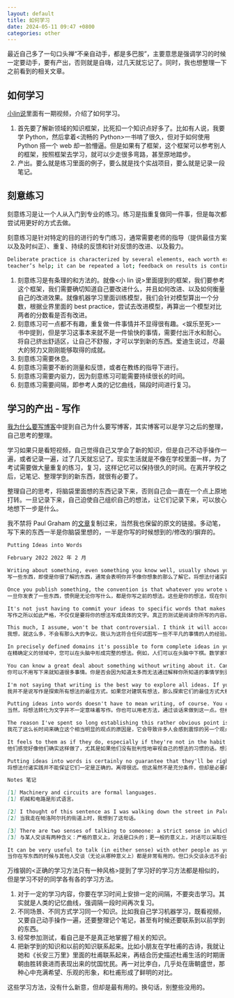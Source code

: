 ```yaml
---
layout: default
title: 如何学习
date: 2024-05-11 09:47 +0800
categories: other
---
```


最近自己多了一句口头禅“不亲自动手，都是多巴胺”，主要意思是强调学习的时候一定要动手，要有产出，否则就是自嗨，过几天就忘记了。同时，我也想整理一下之前看到的相关文章。

## 如何学习

[小lin说](https://youtu.be/EViSmcCPK5g?feature=shared)里面有一期视频，介绍了如何学习。

1. 首先要了解新领域的知识框架，比死扣一个知识点好多了。比如有人说，我要学 Python，然后拿着<流畅的 Python>一书啃了很久，但对于如何使用 Python 搭一个 web 却一脸懵逼。但是如果有了框架，这个框架可以参考别人的框架，按照框架去学习，就可以少走很多弯路，甚至原地踏步。
2. 产出。要么就是练习里面的例子，要么就是找个实战项目，要么就是记录一段笔记。

## 刻意练习

刻意练习是让一个人从入门到专业的练习。练习是指重复做同一件事，但是每次都尝试用更好的方式去做。

刻意练习是针对特定的目的进行的专门练习，通常需要老师的指导（提供最佳方案以及及时纠正）、重复、持续的反馈和针对反馈的改进、以及毅力。

```bash
Deliberate practice is characterized by several elements, each worth examining. It is activity designed specifically to improve performance, often with a
teacher’s help; it can be repeated a lot; feedback on results is continuously available; it’s highly demanding mentally, whether the activity is purely intellectual, such as chess or business-related activities, or heavily physical, such as sports; and it isn’t much fun.
```

1. 刻意练习是有条理的和方法的。就像<小 lin 说>里面提到的框架，我们要参考这个框架，我们需要确切知道自己要改进什么，并且如何改进、以及如何衡量自己的改进效果。就像机器学习里面训练模型，我们会针对模型算出一个分数，根据业界里面的 best practice，尝试去改进模型，再算出一个模型对比两者的分数看是否有改进。
2. 刻意练习可一点都不有趣，重复做一件事情并不显得很有趣。<娱乐至死>一书中提到，但是学习这事本来就不是一件愉快的事情，需要付出汗水和耐心。将自己挤出舒适区，让自己不舒服，才可以学到新的东西。爱迪生说过，尽最大的努力又刚刚能够取得的成就。
3. 刻意练习需要休息。
4. 刻意练习需要不断的测量和反馈，或者在教练的指导下进行。
5. 刻意练习需要内驱力，因为刻意练习可能需要持续很长的时间。
6. 刻意练习需要间隔，即参考人类的记忆曲线，隔段时间进行复习。

## 学习的产出 - 写作

[我为什么要写博客](https://www.dannyguo.com/blog/why-i-blog)中提到自己为什么要写博客，其实博客可以是学习之后的整理，自己思考的整理。

学习如果只是看短视频，自己觉得自己又学会了新的知识，但是自己不动手操作一遍，或者记录一遍，过了几天就忘记了。现实生活就是不像在学校里面一样，为了考试需要做大量重复的练习，复习，这样记忆可以保持很久的时间。在离开学校之后，记笔记、整理学到的新东西，就很有必要了。

整理自己的思考，将脑袋里面想的东西记录下来，否则自己会一直在一个点上原地打转。一旦记录下来，自己迫使自己组织自己的想法，让它们记录下来，可以放心地想下一步是什么。

我不禁将 Paul Graham 的[文章](https://www.paulgraham.com/words.html)复制过来，当然我也保留的原文的链接。多动笔，写下来的东西一半是你脑袋里想的，一半是你写的时候想到的/修改的/摒弃的。

```markdown
Putting Ideas into Words

February 2022 2022 年 2 月

Writing about something, even something you know well, usually shows you that you didn't know it as well as you thought. Putting ideas into words is a severe test. The first words you choose are usually wrong; you have to rewrite sentences over and over to get them exactly right. And your ideas won't just be imprecise, but incomplete too. Half the ideas that end up in an essay will be ones you thought of while you were writing it. Indeed, that's why I write them.
写一些东西，即使是你很了解的东西，通常会表明你并不像你想象的那么了解它。将想法付诸实践是一项严峻的考验。你选择的第一个词通常是错误的；你必须一遍又一遍地重写句子才能使其完全正确。你的想法不仅不精确，而且也不完整。最终出现在论文中的想法有一半是你在写作时想到的。事实上，这就是我写它们的原因。

Once you publish something, the convention is that whatever you wrote was what you thought before you wrote it. These were your ideas, and now you've expressed them. But you know this isn't true. You know that putting your ideas into words changed them. And not just the ideas you published. Presumably there were others that turned out to be too broken to fix, and those you discarded instead.
一旦你发表了一些东西，惯例是无论你写什么，都是你写之前的想法。这些是你的想法，现在你已经表达了它们。但你知道这不是真的。你知道，将你的想法付诸文字会改变它们。不仅仅是您发表的想法。大概还有一些东西被证明太破损而无法修复，而那些你则丢弃了。

It's not just having to commit your ideas to specific words that makes writing so exacting. The real test is reading what you've written. You have to pretend to be a neutral reader who knows nothing of what's in your head, only what you wrote. When he reads what you wrote, does it seem correct? Does it seem complete? If you make an effort, you can read your writing as if you were a complete stranger, and when you do the news is usually bad. It takes me many cycles before I can get an essay past the stranger. But the stranger is rational, so you always can, if you ask him what he needs. If he's not satisfied because you failed to mention x or didn't qualify some sentence sufficiently, then you mention x or add more qualifications. Happy now? It may cost you some nice sentences, but you have to resign yourself to that. You just have to make them as good as you can and still satisfy the stranger.
写作之所以如此严格，不仅仅是要将你的想法写成具体的文字。真正的测试是阅读你所写的内容。你必须假装自己是一个中立的读者，对你脑子里的想法一无所知，只知道你写的内容。当他读到你写的东西时，你觉得它正确吗？看起来完整吗？如果你努力，你可以像一个完全陌生的人一样阅读你的作品，而当你这样做时，新闻通常是坏消息。我花了很多周期才能让一篇文章通过陌生人。但陌生人是理性的，所以如果你问他需要什么，你总是可以的。如果他因为你没有提及 x 或没有充分限定某些句子而不满意，那么你就提及 x 或添加更多限定条件。现在开心？这可能会让你损失一些好话，但你必须接受这一点。你只需要把它们做得尽可能好，同时仍然让陌生人满意。

This much, I assume, won't be that controversial. I think it will accord with the experience of anyone who has tried to write about anything nontrivial. There may exist people whose thoughts are so perfectly formed that they just flow straight into words. But I've never known anyone who could do this, and if I met someone who said they could, it would seem evidence of their limitations rather than their ability. Indeed, this is a trope in movies: the guy who claims to have a plan for doing some difficult thing, and who when questioned further, taps his head and says "It's all up here." Everyone watching the movie knows what that means. At best the plan is vague and incomplete. Very likely there's some undiscovered flaw that invalidates it completely. At best it's a plan for a plan.
我想，就这么多，不会有那么大的争议。我认为这符合任何试图写一些不平凡的事情的人的经验。可能存在这样一些人，他们的思想是如此完美，以至于可以直接转化为语言。但我从来不认识任何人可以做到这一点，如果我遇到一个说他们可以做到这一点的人，这似乎证明了他们的局限性，而不是他们的能力。事实上，这是电影中的一个比喻：一个人声称有一个计划来做一些困难的事情，当被进一步询问时，他拍着他的头说“一切都在这里”。看过电影的人都知道这意味着什么。该计划充其量是模糊且不完整的。很可能存在一些未被发现的缺陷，使其完全失效。充其量它只是一个计划的计划。

In precisely defined domains it's possible to form complete ideas in your head. People can play chess in their heads, for example. And mathematicians can do some amount of math in their heads, though they don't seem to feel sure of a proof over a certain length till they write it down. But this only seems possible with ideas you can express in a formal language. [1] Arguably what such people are doing is putting ideas into words in their heads. I can to some extent write essays in my head. I'll sometimes think of a paragraph while walking or lying in bed that survives nearly unchanged in the final version. But really I'm writing when I do this. I'm doing the mental part of writing; my fingers just aren't moving as I do it. [2]
在精确定义的领域中，您可以在头脑中形成完整的想法。例如，人们可以在头脑中下棋。数学家可以在头脑中做一些数学运算，尽管他们在把证明写下来之前似乎并不确定一定长度的证明。但这似乎只有用正式语言表达的想法才有可能。 [1] 可以说，这些人所做的就是将想法在头脑中转化为文字。在某种程度上，我可以在脑子里写论文。有时我会在走路或躺在床上时想起一段话，它在最终版本中几乎没有变化。但当我这样做时，我实际上是在写作。我正在做写作的心理部分；当我这样做时，我的手指就是不动。 [2]

You can know a great deal about something without writing about it. Can you ever know so much that you wouldn't learn more from trying to explain what you know? I don't think so. I've written about at least two subjects I know well — Lisp hacking and startups — and in both cases I learned a lot from writing about them. In both cases there were things I didn't consciously realize till I had to explain them. And I don't think my experience was anomalous. A great deal of knowledge is unconscious, and experts have if anything a higher proportion of unconscious knowledge than beginners.
你可以不用写下来就知道很多事情。你是否会因为知道太多而无法通过解释你所知道的事情学到更多东西？我不这么认为。我写过至少两个我熟悉的主题——Lisp 黑客和初创公司——在这两种情况下，我都从写它们中学到了很多东西。在这两种情况下，有些事情我在必须解释之前都没有意识到。我不认为我的经历有什么异常。大量知识是无意识的，专家的无意识知识比例比初学者更高。

I'm not saying that writing is the best way to explore all ideas. If you have ideas about architecture, presumably the best way to explore them is to build actual buildings. What I'm saying is that however much you learn from exploring ideas in other ways, you'll still learn new things from writing about them.
我并不是说写作是探索所有想法的最佳方式。如果您对建筑有想法，那么探索它们的最佳方式大概就是建造实际的建筑物。我想说的是，无论你从以其他方式探索想法中学到了多少东西，你仍然会从写它们中学到新东西。

Putting ideas into words doesn't have to mean writing, of course. You can also do it the old way, by talking. But in my experience, writing is the stricter test. You have to commit to a single, optimal sequence of words. Less can go unsaid when you don't have tone of voice to carry meaning. And you can focus in a way that would seem excessive in conversation. I'll often spend 2 weeks on an essay and reread drafts 50 times. If you did that in conversation it would seem evidence of some kind of mental disorder. If you're lazy, of course, writing and talking are equally useless. But if you want to push yourself to get things right, writing is the steeper hill. [3]
当然，将想法转化为文字并不一定意味着写作。你也可以用老方法，通过谈话来做到这一点。但根据我的经验，写作是更严格的考验。你必须致力于一个单一的、最佳的单词序列。当你没有语气来表达意思时，就很难说出口。而且你可能会以一种在谈话中显得过度的方式集中注意力。我经常花两周时间写一篇论文，并将草稿重读 50 遍。如果你在谈话中这样做，那就像是某种精神障碍的证据。当然，如果你懒的话，写和说同样没用。但如果你想督促自己把事情做好，那么写作就是更陡峭的山坡。 [3]

The reason I've spent so long establishing this rather obvious point is that it leads to another that many people will find shocking. If writing down your ideas always makes them more precise and more complete, then no one who hasn't written about a topic has fully formed ideas about it. And someone who never writes has no fully formed ideas about anything nontrivial.
我花了这么长时间来确立这个相当明显的观点的原因是，它会导致许多人会感到震惊的另一个观点。如果写下你的想法总是能让它们更精确、更完整，那么没有写过某个主题的人就没有完全形成关于它的想法。一个从不写作的人对任何不平凡的事情都没有完全形成的想法。

It feels to them as if they do, especially if they're not in the habit of critically examining their own thinking. Ideas can feel complete. It's only when you try to put them into words that you discover they're not. So if you never subject your ideas to that test, you'll not only never have fully formed ideas, but also never realize it.
他们感觉好像他们确实这样做了，尤其是如果他们没有批判性地审视自己的想法的习惯的话。想法可以感觉完整。只有当你尝试用语言表达它们时，你才会发现它们不是。因此，如果你从不让你的想法接受这种测试，你不仅永远不会有完整的想法，而且永远不会实现它。

Putting ideas into words is certainly no guarantee that they'll be right. Far from it. But though it's not a sufficient condition, it is a necessary one.
将想法付诸实践并不能保证它们一定是正确的。离得很远。但这虽然不是充分条件，但却是必要条件。

Notes 笔记

[1] Machinery and circuits are formal languages.
[1] 机械和电路是形式语言。

[2] I thought of this sentence as I was walking down the street in Palo Alto.
[2] 当我走在帕洛阿尔托的街道上时，我想到了这句话。

[3] There are two senses of talking to someone: a strict sense in which the conversation is verbal, and a more general sense in which it can take any form, including writing. In the limit case (e.g. Seneca's letters), conversation in the latter sense becomes essay writing.
[3] 与某人交谈有两种含义：严格的意义上，对话是口头的；更一般的意义上，对话可以采取任何形式，包括书面形式。在极限情况下（例如塞内卡的信件），后一种意义上的对话变成了论文写作。

It can be very useful to talk (in either sense) with other people as you're writing something. But a verbal conversation will never be more exacting than when you're talking about something you're writing.
当你在写东西的时候与其他人交谈（无论从哪种意义上）都是非常有用的。但口头交谈永远不会比谈论你正在写的东西时更严格。
```

万维钢的<正确的学习方法只有一种风格>提到了学习好的学习方法都是相似的，但是学习不好的同学各有各的学习方法。

1. 对于一定的学习内容，你要在学习时间上安排一定的间隔，不要突击学习。其实就是人类的记忆曲线，强调隔一段时间再次复习。
2. 不同场景、不同方式学习同一个知识。比如我自己学习机器学习，既看视频，又要自己动手操作一遍，还要整理记个笔记，甚至有时候还要联系到以前学到的东西。
3. 经常参加测试，看自己是不是真正地掌握了相关的知识。
4. 把新学到的知识和以前的知识联系起来。比如小朋友在学杜甫的古诗，我就让她和《长安三万里》里面的杜甫联系起来，再结合历史描述杜甫生活的时期唐朝由胜转衰进而表现出来的忧国忧民。再一对比李白，几乎处在唐朝盛世，那种心中充满希望、乐观的形象，和杜甫形成了鲜明的对比。

这些学习方法，没有什么新意，但却是最有用的。换句话，别整些没用的。
